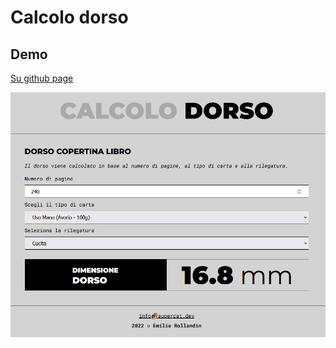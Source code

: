 # Calcolo dorso

## Demo
[Su github page](https://archistico.github.io/CalcolaDorsoLibro/)

![screenshot](https://github.com/archistico/CalcolaDorsoLibro/blob/main/screenshot.png?raw=true) 
